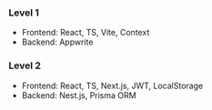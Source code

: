### Level 1
- Frontend: React, TS, Vite, Context
- Backend: Appwrite

### Level 2
- Frontend: React, TS, Next.js, JWT, LocalStorage
- Backend: Nest.js, Prisma ORM